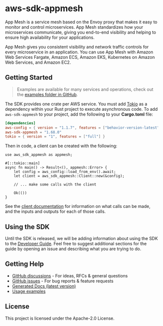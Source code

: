# aws-sdk-appmesh

App Mesh is a service mesh based on the Envoy proxy that makes it easy to monitor and control microservices. App Mesh standardizes how your microservices communicate, giving you end-to-end visibility and helping to ensure high availability for your applications.

App Mesh gives you consistent visibility and network traffic controls for every microservice in an application. You can use App Mesh with Amazon Web Services Fargate, Amazon ECS, Amazon EKS, Kubernetes on Amazon Web Services, and Amazon EC2.

## Getting Started

> Examples are available for many services and operations, check out the
> [examples folder in GitHub](https://github.com/awslabs/aws-sdk-rust/tree/main/examples).

The SDK provides one crate per AWS service. You must add [Tokio](https://crates.io/crates/tokio)
as a dependency within your Rust project to execute asynchronous code. To add `aws-sdk-appmesh` to
your project, add the following to your **Cargo.toml** file:

```toml
[dependencies]
aws-config = { version = "1.1.7", features = ["behavior-version-latest"] }
aws-sdk-appmesh = "1.68.0"
tokio = { version = "1", features = ["full"] }
```

Then in code, a client can be created with the following:

```rust,no_run
use aws_sdk_appmesh as appmesh;

#[::tokio::main]
async fn main() -> Result<(), appmesh::Error> {
    let config = aws_config::load_from_env().await;
    let client = aws_sdk_appmesh::Client::new(&config);

    // ... make some calls with the client

    Ok(())
}
```

See the [client documentation](https://docs.rs/aws-sdk-appmesh/latest/aws_sdk_appmesh/client/struct.Client.html)
for information on what calls can be made, and the inputs and outputs for each of those calls.

## Using the SDK

Until the SDK is released, we will be adding information about using the SDK to the
[Developer Guide](https://docs.aws.amazon.com/sdk-for-rust/latest/dg/welcome.html). Feel free to suggest
additional sections for the guide by opening an issue and describing what you are trying to do.

## Getting Help

* [GitHub discussions](https://github.com/awslabs/aws-sdk-rust/discussions) - For ideas, RFCs & general questions
* [GitHub issues](https://github.com/awslabs/aws-sdk-rust/issues/new/choose) - For bug reports & feature requests
* [Generated Docs (latest version)](https://awslabs.github.io/aws-sdk-rust/)
* [Usage examples](https://github.com/awslabs/aws-sdk-rust/tree/main/examples)

## License

This project is licensed under the Apache-2.0 License.

